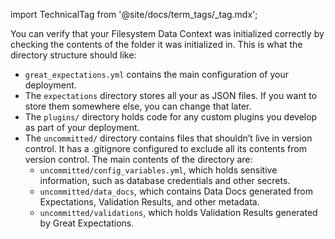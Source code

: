 import TechnicalTag from '@site/docs/term_tags/_tag.mdx';

You can verify that your Filesystem Data Context was initialized correctly by checking the contents of the folder it was initialized in. This is what the directory structure should like:

- `great_expectations.yml` contains the main configuration of your deployment.
- The `expectations` directory stores all your <TechnicalTag relative="../../" tag="expectation" text="Expectations" /> as JSON files. If you want to store them somewhere else, you can change that later.
- The `plugins/` directory holds code for any custom plugins you develop as part of your deployment.
- The `uncommitted/` directory contains files that shouldn’t live in version control. It has a .gitignore configured to exclude all its contents from version control. The main contents of the directory are:
  - `uncommitted/config_variables.yml`, which holds sensitive information, such as database credentials and other secrets.
  - `uncommitted/data_docs`, which contains Data Docs generated from Expectations, Validation Results, and other metadata.
  - `uncommitted/validations`, which holds Validation Results generated by Great Expectations.